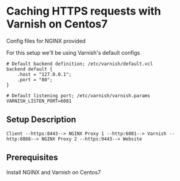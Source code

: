 # Caching HTTPS requests with Varnish on Centos7

Config files for NGINX provided

For this setup we'll be using Varnish's default configs
```
# Default backend definition; /etc/varnish/default.vcl
backend default {
    .host = "127.0.0.1";
    .port = "80";
}
```

```
# Default listening port; /etc/varnish/varnish.params
VARNISH_LISTEN_PORT=6081
```

## Setup Description

```
Client --https:8443--> NGINX Proxy 1 --http:6081--> Varnish --http:8888--> NGINX Proxy 2 --https:9443--> Website
```

## Prerequisites

Install NGINX and Varnish on Centos7
